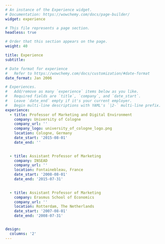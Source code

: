 ```yaml
---
# An instance of the Experience widget.
# Documentation: https://wowchemy.com/docs/page-builder/
widget: experience

# This file represents a page section.
headless: true

# Order that this section appears on the page.
weight: 40

title: Experience
subtitle:

# Date format for experience
#   Refer to https://wowchemy.com/docs/customization/#date-format
date_format: Jan 2006

# Experiences.
#   Add/remove as many `experience` items below as you like.
#   Required fields are `title`, `company`, and `date_start`.
#   Leave `date_end` empty if it's your current employer.
#   Begin multi-line descriptions with YAML's `|2-` multi-line prefix.
experience:
  - title: Professor of Marketing and Digital Environment
    company: University of Cologne
    company_url: ''
    company_logo: university_of_cologne_logo.png
    location: Cologne, Germany
    date_start: '2015-08-01'
    date_end: ''

        
  - title: Assistant Professor of Marketing
    company: INSEAD
    company_url: ''
    location: Fontainebleau, France
    date_start: '2008-08-01'
    date_end: '2015-07-31'
    

  - title: Assistant Professor of Marketing
    company: Erasmus School of Economics
    company_url: ''
    location: Rotterdam, The Netherlands
    date_start: '2007-08-01'
    date_end: '2008-07-31'


design:
  columns: '2'
---
```

